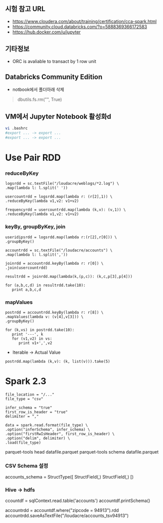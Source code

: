## 시험 참고 URL
* https://www.cloudera.com/about/training/certification/cca-spark.html
* https://community.cloud.databricks.com/?o=5888369366172583
* https://hub.docker.com/u/jupyter

## 기타정보
* ORC is avaliable to transact by 1 row unit

## Databricks Community Edition
* notbook에서 폴더아래 삭제
> dbutils.fs.rm("", True)

## VM에서 Jupyter Notebook 활성화d
```bash
vi .bashrc
#export ... -> export ... 
#export ... -> export ... 
```

# Use Pair RDD
### reduceByKey
```
logsrdd = sc.textFile("/loudacre/weblogs/*2.log") \
.map(lambda l: l.split(' '))

usercountrdd = logsrdd.map(lambda r: (r[2],1)) \
.reduceByKey(lambda v1,v2: v1+v2) 

frequencyrdd = usercountrdd.map(lambda (k,v): (v,1)) \
.reduceByKey(lambda v1,v2: v1+v2)
```
### keyBy, groupByKey, join
```
useridipsrdd = logsrdd.map(lambda r:(r[2],r[0])) \
.groupByKey()

accountrdd = sc.textFile("/loudacre/accounts") \
.map(lambda l: l.split(','))

joinrdd = accountrdd.keyBy(lambda r: r[0]) \
.join(usercountrdd)

resultrdd = joinrdd.map(lambda(k,(p,c)): (k,c,p[3],p[4]))

for (a,b,c,d) in resultrdd.take(10):
   print a,b,c,d
```
### mapValues
```
postrdd = accountrdd.keyBy(lambda r: r[8]) \
.mapValues(lambda v: (v[4],v[3])) \
.groupByKey()

for (k,vs) in postrdd.take(10):
   print '---', k
   for (v1,v2) in vs:
      print v1+',',v2
```  
* Iterable -> Actual Value
```
postrdd.map(lambda (k,v): (k, list(v))).take(5)  
```

# Spark 2.3
```
file_location = "/..."
file_type = "csv"

infer_schema = "true"
first_row_is_header = "true"
delimiter = ","

data = spark.read.format(file_type) \
.option("inferSchema", infer_schema) \
.option("firstRwIsHeader", first_row_is_header) \
.option("delim", delimiter) \
.load(file_type)
```

parquet-tools head datafile.parquet
parquet-tools schema datafile.parquet

### CSV Schema 설정
accounts_schema = StructType([
  StructField(,)
  StructField(,)
[)

### Hive -> hdfs 
ccountdf = sqlContext.read.table('accounts')
accountdf.printSchema()

accountrdd = accountdf.where("zipcode = 94913").rdd
accountrdd.saveAsTextFile("/loudacre/accounts_tsv94913")
